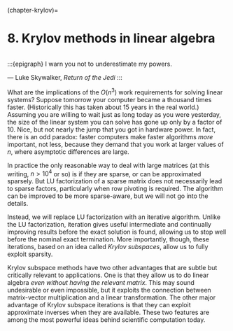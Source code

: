 (chapter-krylov)=
# 8. Krylov methods in linear algebra

```{index} Luke Skywalker, Return of the Jedi
```

:::{epigraph}
I warn you not to underestimate my powers.

— Luke Skywalker, *Return of the Jedi* 
:::

What are the implications of the $O(n^3)$ work requirements for solving linear systems? Suppose tomorrow your computer became a thousand times faster. (Historically this has taken about 15 years in the real world.) Assuming you are willing to wait just as long today as you were yesterday, the size of the linear system you can solve has gone up only by a factor of 10. Nice, but not nearly the jump that you got in hardware power. In fact, there is an odd paradox: faster computers make faster algorithms *more* important, not less, because they demand that you work at larger values of $n$, where asymptotic differences are large.

In practice the only reasonable way to deal with large matrices (at this writing, $n>10^4$ or so) is if they are sparse, or can be approximated sparsely. But LU factorization of a sparse matrix does not necessarily lead to sparse factors, particularly when row pivoting is required. The algorithm can be improved to be more sparse-aware, but we will not go into the details.

Instead, we will replace LU factorization with an iterative algorithm. Unlike the LU factorization, iteration gives useful intermediate and continually improving results before the exact solution is found, allowing us to stop well before the nominal exact termination. More importantly, though, these iterations, based on an idea called *Krylov subspaces*, allow us to fully exploit sparsity.

Krylov subspace methods have two other advantages that are subtle but critically relevant to applications. One is that they allow us to do linear algebra *even without having the relevant matrix*. This may sound undesirable or even impossible, but it exploits the connection between matrix-vector multiplication and a linear transformation. The other major advantage of Krylov subspace iterations is that they can exploit approximate inverses when they are available. These two features are among the most powerful ideas behind scientific computation today.

